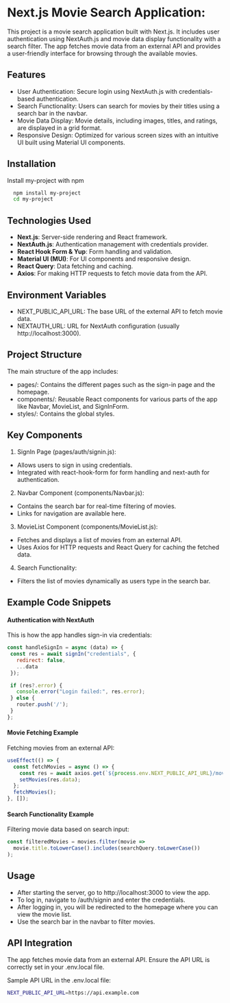 
# Next.js Movie Search Application:

This project is a movie search application built with Next.js. It includes user authentication using NextAuth.js and movie data display functionality with a search filter. The app fetches movie data from an external API and provides a user-friendly interface for browsing through the available movies.



## Features

- User Authentication: Secure login using NextAuth.js with credentials-based authentication.
- Search Functionality: Users can search for movies by their titles using a search bar in the navbar.
- Movie Data Display: Movie details, including images, titles, and ratings, are displayed in a grid format.
- Responsive Design: Optimized for various screen sizes with an intuitive UI built using Material UI components.


## Installation

Install my-project with npm

```bash
  npm install my-project
  cd my-project
```
    
## Technologies Used

- **Next.js**: Server-side rendering and React framework.
- **NextAuth.js**: Authentication management with credentials provider.
- **React Hook Form & Yup**: Form handling and validation.
- **Material UI (MUI)**: For UI components and responsive design.
- **React Query**: Data fetching and caching.
- **Axios**: For making HTTP requests to fetch movie data from the API.

## Environment Variables

- NEXT_PUBLIC_API_URL: The base URL of the external API to fetch movie data.
- NEXTAUTH_URL: URL for NextAuth configuration (usually http://localhost:3000).

## Project Structure
The main structure of the app includes:

- pages/: Contains the different pages such as the sign-in page and the homepage.
- components/: Reusable React components for various parts of the app like Navbar, MovieList, and SignInForm.
- styles/: Contains the global styles.

## Key Components
1. SignIn Page (pages/auth/signin.js):

- Allows users to sign in using credentials.
- Integrated with react-hook-form for form handling and next-auth for authentication.

2. Navbar Component (components/Navbar.js):

- Contains the search bar for real-time filtering of movies.
- Links for navigation are available here.

3. MovieList Component (components/MovieList.js):

- Fetches and displays a list of movies from an external API.
- Uses Axios for HTTP requests and React Query for caching the fetched data.

4. Search Functionality:

- Filters the list of movies dynamically as users type in the search bar.
## Example Code Snippets
 #### Authentication with NextAuth
 This is how the app handles sign-in via credentials:
 
 ```javascript
 const handleSignIn = async (data) => {
  const res = await signIn("credentials", {
    redirect: false,
    ...data
  });

  if (res?.error) {
    console.error("Login failed:", res.error);
  } else {
    router.push('/');
  }
};
```
#### Movie Fetching Example
Fetching movies from an external API:

```javascript
useEffect(() => {
  const fetchMovies = async () => {
    const res = await axios.get(`${process.env.NEXT_PUBLIC_API_URL}/movies`);
    setMovies(res.data);
  };
  fetchMovies();
}, []);
```

#### Search Functionality Example
Filtering movie data based on search input:

```javascript
const filteredMovies = movies.filter(movie =>
  movie.title.toLowerCase().includes(searchQuery.toLowerCase())
);
```
## Usage
- After starting the server, go to http://localhost:3000 to view the app.
- To log in, navigate to /auth/signin and enter the credentials.
- After logging in, you will be redirected to the homepage where you can view the movie list.
- Use the search bar in the navbar to filter movies.
## API Integration
The app fetches movie data from an external API. Ensure the API URL is correctly set in your .env.local file.

Sample API URL in the .env.local file:

```bash
NEXT_PUBLIC_API_URL=https://api.example.com
```